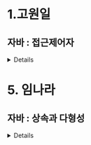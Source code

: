# 1.고원일

## 자바 : 접근제어자
<details>
이게 사실,, 설명하자면 패키지 부터 설명을 해야하는데 패키지와 클래스는 어느정도 알고 있다는 가정하에 접근 제한자를 설명하고자 한다. 

접근 Access 
클래스 및 인터페이스, 생성자, 필드, 메소드 접근을 말한다. 

제한자 Modifier 
하지만 이러한 것들을 사용하지 못하게 막아야하는 경우도 있다. 

예를 들어 자동차의 속도를 계산하는데 음수가 나올 수 없는 것 처럼 어떠한 값에는 데이터를 보호하고 클래스 외부에선 사용되지 않는 불필요한 데이터를 감추기 위함 객체지향에서는 이것을 ‘ 캡슐화 ‘ 라고 부른다.
캡슐화를 통해 필드는 외부에서의 접근을 막고 메소드는 매개값의 검증을 통해 유효한 값을 객체의 필드로 저장한다 흔히 롬복이라는 툴을 사용해 자동으로 setter, getter를 생성한다. (여기서 필드는 private로 선언하고 같은 클래스 내에서 set, get이 이루어진다)

먼저, 접근 제한자에 대한 것을 그림으로 나타내면

![1-1](https://hongong.hanbit.co.kr/wp-content/uploads/2021/09/01-%EC%9E%90%EB%B0%94%EC%9D%98-%EC%A0%91%EA%B7%BC-%EC%A0%9C%ED%95%9C%EC%9E%90_public_private.png)

![1-2](https://blog.kakaocdn.net/dn/PYdZQ/btqG5KJLviS/wumF00S4uxhxBkiI38jVIK/img.png)

![title](https://addio3305.tistory.com/62)

- public:

public 접근 제어자를 사용하면 해당 클래스는 어디서든 접근이 가능합니다. 다른 패키지에서도 접근할 수 있습니다.

```java
package ex1;

public class MyClass {
    // 클래스 내용
}

```

- default (package-private):

default 접근 제어자는 별도로 지정하지 않을 경우의 기본 값으로, 같은 패키지 내에서만 접근이 가능합니다.
```java
class MyClass {
    // 클래스 내용
}

```
​
- private:

private 접근 제어자를 사용하면 해당 클래스는 같은 클래스 내에서만 접근이 가능합니다. 다른 클래스에서는 직접적인 접근이 불가능합니다.
```java
private class MyClass {
    // 클래스 내용
}
```
​
- protected:

protected 접근 제어자를 사용하면 같은 패키지 내에서와 해당 클래스를 상속받은 하위 클래스에서만 접근이 가능합니다.
```java
protected class MyClass {
    // 클래스 내용
}
```

- 생성자, 필드, 메소드도 마찬가지 

```java
public class Name{
    //필드
    public int a;
    int b;
    private int c;

    //생성자
    a = 1;
    b = 2;
    c = 3;

    method1();
    method2();
    method3();

    //메소드
    public void method1( ){}
    void method2( ){}
    private void method3( ){
}
```

​
정리하자면..
클래스 내의 모든 iv 는 private 으로 하여,클래스 외부에서는 직접적으로 접근하지 못하게 만들자.


대신 메서드(Getter, Setter) 의 접근 제어자를 public 으로 하여,이러한 메서드들을 통해 iv 에 간접적으로 접근할 수 있도록 만들자.

의도치 않은 실수를 줄이기 위함과 정보 은닉의 목적으로 사용할 수 있습니다.

접근 제어자는 좁을 수록, 유지보수가 쉽다.

만약 , 클래스 외부에서는 불필요한 메서드를 public 으로 지정했다면,추후 코드가 변경되었을 때 클래스 외부까지 테스트 해야 한다.

반면 private 으로 지정했다면,추후 코드가 변경되더라도, 해당 클래스 내부만 테스트하면 된다.

```java
 void serSpeed(double speed){
    if(speed < 0>){
        this.speed - 0;
        return;
    } else {
        this.speed = speed;
    }
 }

 double getSpeed(){
    double km = speed * 1.6;
    return km;
 }
```

​</details>

# 5. 임나라

## 자바 : 상속과 다형성

<details>
상속(inheritance)이란 기존의 클래스에 기능을 추가하거나 재정의하여 새로운 클래스를 정의하는 것을 의미합니다.

이러한 상속은 캡슐화, 추상화와 더불어 객체 지향 프로그래밍을 구성하는 중요한 특징 중 하나입니다.

상속을 이용하면 기존에 정의되어 있는 클래스의 모든 필드와 메소드를 물려받아, 새로운 클래스를 생성할 수 있습니다.

이때 기존에 정의되어 있던 클래스를 <u>**부모 클래스(parent class)**</u> 또는 <u>**상위 클래스(super class)**</u>, 기초 클래스(base class)라고도 합니다.
그리고 상속을 통해 새롭게 작성되는 클래스를<u> **자식 클래스(child class)**</u> 또는 <u>**하위 클래스(sub class)**</u>, 파생 클래스(derived class)라고도 합니다.

<h3>상속의 장점</h3>
1. 기존에 작성된 클래스를 재활용할 수 있습니다.
<br>
2. 자식 클래스 설계 시 중복되는 멤버를 미리 부모 클래스에 작성해 놓으면, 자식 클래스에서는 해당 멤버를 작성하지 않아도 됩니다.
<br>
3. 클래스 간의 계층적 관계를 구성함으로써 다형성의 문법적 토대를 마련합니다.
<h3>자식 클래스(child class)</h3>
자식 클래스(child class)란 부모 클래스의 모든 특성을 물려받아 새롭게 작성된 클래스를 의미합니다.


```
class 자식클래스이름 extend 부모클래스이름 { 내용... }
```

![title](https://velog.velcdn.com/images%2Fjeong-god%2Fpost%2Fcc61860e-d4fe-4a5f-bd0a-978fd30382cd%2Fimage.png)   

자식 클래스에는 부모 클래스의 필드와 메소드만이 상속되며, 생성자와 초기화 블록은 상속되지 않습니다.

또한, 부모 클래스의 접근 제어가 private이나 default로 설정된 멤버는 자식 클래스에서 상속받지만 접근할 수는 없습니다.

### Object 클래스

자바에서 Object 클래스는 모든 클래스의 부모 클래스가 되는 클래스입니다.

따라서 자바의 모든 클래스는 자동으로 Object 클래스의 모든 필드와 메소드를 상속받게 됩니다.

자바의 모든 객체에서 toString()이나 clone()과 같은 메소드를 바로 사용할 수 있는 이유가 해당 메소드들이 Object 클래스의 메소드이기 때문입니다.

---

다형성(polymorphism)이란 같은 자료형에 여러가지 타입의 데이터를 대입하여 다양한 결과를 얻어낼 수 있는 성질을 의미한다.

자바에선 대표적으로 오버로딩, 오버라이딩, 업캐스팅, 다운캐스팅, 인터페이스, 추상메소드, 추상클래스 방법이 모두 다형성에 속하다고 생각하면 된다.

오버로딩의 정의는 **자바의 한 클래스 내에 이미 사용하려는 이름과 같은 이름을 가진 메소드가 있더라도 매개변수의 개수 또는 타입이 다르면, 같은 이름을 사용해서 메소드를 정의할 수 있다.**
- **메소드의 이름이 같고, 매개변수의 개수나 타입이 달라야 한다.** 주의할 점은 **'리턴 값만' 다른 것은 오버로딩을 할 수 없다는 것이다.**
- **메소드의 이름이 같고, 매개변수의 개수나 타입이 달라야 한다.** 주의할 점은 **'리턴 값만' 다른 것은 오버로딩을 할 수 없다는 것이다.**
 - **접근 제어자도 자유롭게 지정**해 줄 수 있다. 각 메소드의 접근 제어자를 public, default, protected, private으로 다르게 지정해줘도 상관없다는 것이다.
 - **오버로딩은 매개변수의 차이로만 구현**할 수 있다는 것이다.


 **캐스팅**

 캐스팅이란 타입을 변환하는 것이고, 형변환이라고도 한다.
<br>
<br>
**업캐스팅 UpCasting** 
- **자식 클래스의 객체가** **부모 클래스타입으로** 형변환 되는 것
 
 ```
 Parent p = new Child();
 ```
업캐스팅이란, 하위 클래스의 정보를 담을 수 있는 객체에 상위클래스의 자료형을 부여해서, 상위클래스처럼 사용하게 하는 것
<br>
<br>

**다운캐스팅 DownCasting**

- 다운캐스팅이란 하위클래스(Child)의 정보를 담을 수 있는 객체의 자료형이 상위클래스(Parent)로 전환되어 있던 것(업캐스팅된 객체)을 다시 되돌리는 것을 의미한다.
- 하위 클래스로의 다운캐스팅을 할 때는 **타입을 명시해줘야한다.**

 ```
 Parent p = new Child(); //업캐스팅 -p는 Parent> 형. 
Child c = (Child) p; //다운캐스팅! -p는 Child형.
```
다운캐스팅은 업캐스팅이 된 것을 복구하는 것이기 때문에 업캐스팅이 선행되어야 한다.
<br>
<br>
**instanceof**

- 다운캐스팅에서 객체의 타입을 구분하기위해 instanceof 연산자를 사용

캐스팅을 사용하는 이유?

- 공통적으로 할 수 있는 부분을 간단하게 만들기 위해
- 상속 받은 서브클래스가 몇 개이든 하나의 인스턴스로 묶어서 관리하기 위해서
</details>
